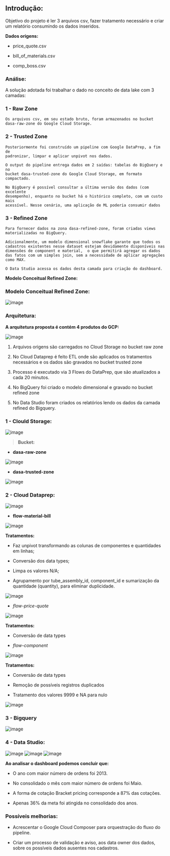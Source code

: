 ## Introdução:




Objetivo do projeto é ler 3 arquivos csv, fazer tratamento necessário e criar um
relatório consumindo os dados inseridos.

**Dados origens:**

-   price_quote.csv

-   bill_of_materials.csv

-   comp_boss.csv

### Análise:

A solução adotada foi trabalhar o dado no conceito de data lake com 3 camadas:


### 1 - Raw Zone
```
Os arquivos csv, em seu estado bruto, foram armazenados no bucket
dasa-raw-zone do Google Cloud Storage.
```

### 2 - Trusted Zone
```
Posteriormente foi construído um pipeline com Google DataPrep, a fim de
padronizar, limpar e aplicar unpivot nos dados.

O output do pipeline entrega dados em 2 saídas: tabelas do BigQuery e no
bucket dasa-trusted-zone do Google Cloud Storage, em formato compactado.

No BigQuery é possível consultar a última versão dos dados (com excelente
desempenho), enquanto no bucket há o histórico completo, com um custo mais
acessível. Nesse cenário, uma aplicação de ML poderia consumir dados
```


### 3 - Refined Zone
```
Para fornecer dados na zona dasa-refined-zone, foram criadas views
materializadas no BigQuery.

Adicionalmente, um modelo dimensional snowflake garante que todos os
cadastros existentes nesse dataset estejam devidamente disponíveis nas
dimensões de component e material,  o que permitirá agregar os dados
das fatos com um simples join, sem a necessidade de aplicar agregações
como MAX.

O Data Studio acessa os dados desta camada para criação do dashboard.
```

**Modelo Conceitual Refined Zone:**

### Modelo Conceitual Refined Zone:

![image](https://user-images.githubusercontent.com/20050770/117577400-050ed680-b0c0-11eb-9e54-6e775c2b377a.png)



### Arquitetura:

**A arquitetura proposta é contém 4 produtos do GCP:** 

![image](https://user-images.githubusercontent.com/20050770/117577321-b3fee280-b0bf-11eb-80e1-a4b5fd5255eb.png)


1.  Arquivos origens são carregados no Cloud Storage no bucket raw zone

2.  No Cloud Dataprep é feito ETL onde são aplicados os tratamentos necessários
    e os dados são gravados no bucket trusted zone

3.  Processo é executado via 3 Flows do DataPrep, que são atualizados a cada 20
    minutos.

4.  No BigQuery foi criado o modelo dimensional e gravado no bucket refined zone

5.  No Data Studio foram criados os relatórios lendo os dados da camada refined
    do Bigquery.
    
### 1 - Clould Storage:

![image](https://user-images.githubusercontent.com/20050770/117577625-eeb54a80-b0c0-11eb-89ed-dbdd1792a98d.png)

>   **Bucket:**

-   **dasa-raw-zone**

![image](https://user-images.githubusercontent.com/20050770/117577674-21f7d980-b0c1-11eb-8139-c184d388824c.png)

-   **dasa-trusted-zone**

![image](https://user-images.githubusercontent.com/20050770/117577685-2de39b80-b0c1-11eb-8122-95e27a3c8e14.png)


### 2 - Cloud Dataprep:

![image](https://user-images.githubusercontent.com/20050770/117577724-4fdd1e00-b0c1-11eb-9154-ccfb4a1a93f8.png)

-   **flow-material-bill**

![image](https://user-images.githubusercontent.com/20050770/117561487-a587db00-b06d-11eb-893b-4ada469207e5.png)


**Tratamentos:**

-   Faz unpivot transformando as colunas de componentes e quantidades em linhas;

-   Conversão dos data types;

-   Limpa os valores N/A;

-   Agrupamento por tube_assembly_id, component_id e sumarização da quantidade
    (quantity), para eliminar duplicidade.

![image](https://user-images.githubusercontent.com/20050770/117561492-af114300-b06d-11eb-9e3b-89c26660b2ec.png)


-   *flow-price-quote*

![image](https://user-images.githubusercontent.com/20050770/117561497-b7697e00-b06d-11eb-861f-e29654278bd2.png)


**Tratamentos:**

-   Conversão de data types

-   *flow-component*

![image](https://user-images.githubusercontent.com/20050770/117561505-c05a4f80-b06d-11eb-933a-5fb2075640fb.png)


**Tratamentos:**

-   Conversão de data types

-   Remoção de possíveis registros duplicados

-   Tratamento dos valores 9999 e NA para nulo

![image](https://user-images.githubusercontent.com/20050770/117561510-cbad7b00-b06d-11eb-836a-dade27b118a1.png)


### 3 - Bigquery

![image](https://user-images.githubusercontent.com/20050770/117561518-d536e300-b06d-11eb-80b5-df8064857057.png)


### 4 - Data Studio:

![image](https://user-images.githubusercontent.com/20050770/117577099-cc223200-b0be-11eb-929a-e1fae622a86b.png)
![image](https://user-images.githubusercontent.com/20050770/117577171-0be91980-b0bf-11eb-8cd5-6fb65030ad4c.png)
![image](https://user-images.githubusercontent.com/20050770/117577239-608c9480-b0bf-11eb-858d-4b7f2c248f54.png)

**Ao analisar o dashboard podemos concluir que:**

-   O ano com maior número de ordens foi 2013.

-   No consolidado o mês com maior número de ordens foi Maio.

-   A forma de cotação Bracket pricing corresponde a 87% das cotações.

-   Apenas 36% da meta foi atingida no consolidado dos anos.

### Possíveis melhorias:

-   Acrescentar o Google Cloud Composer para orquestração do fluxo do pipeline.

-   Criar um processo de validação e aviso, aos data owner dos dados, sobre os possíveis dados ausentes nos cadastros.

